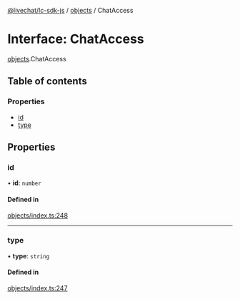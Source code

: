 [@livechat/lc-sdk-js](../README.md) / [objects](../modules/objects.md) / ChatAccess

# Interface: ChatAccess

[objects](../modules/objects.md).ChatAccess

## Table of contents

### Properties

- [id](objects.ChatAccess.md#id)
- [type](objects.ChatAccess.md#type)

## Properties

### id

• **id**: `number`

#### Defined in

[objects/index.ts:248](https://github.com/livechat/lc-sdk-js/blob/4da1eb6/src/objects/index.ts#L248)

___

### type

• **type**: `string`

#### Defined in

[objects/index.ts:247](https://github.com/livechat/lc-sdk-js/blob/4da1eb6/src/objects/index.ts#L247)
